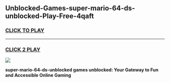 
## Unblocked-Games-super-mario-64-ds-unblocked-Play-Free-4qaft
<h3>
<a href="https://premium76.site?title=super-mario-64-ds-unblocked&ref=23A">CLICK TO PLAY</a></h3>
<hr>

<h3>
<a href="https://premium76.site?title=super-mario-64-ds-unblocked&ref=23A">CLICK 2 PLAY</a>
  
</h3>

<a href="https://premium76.site?title=super-mario-64-ds-unblocked&ref=23A"><img src="https://clearcache.store/games.png"></a>


**super-mario-64-ds-unblocked games unblocked: Your Gateway to Fun and Accessible Online Gaming**
